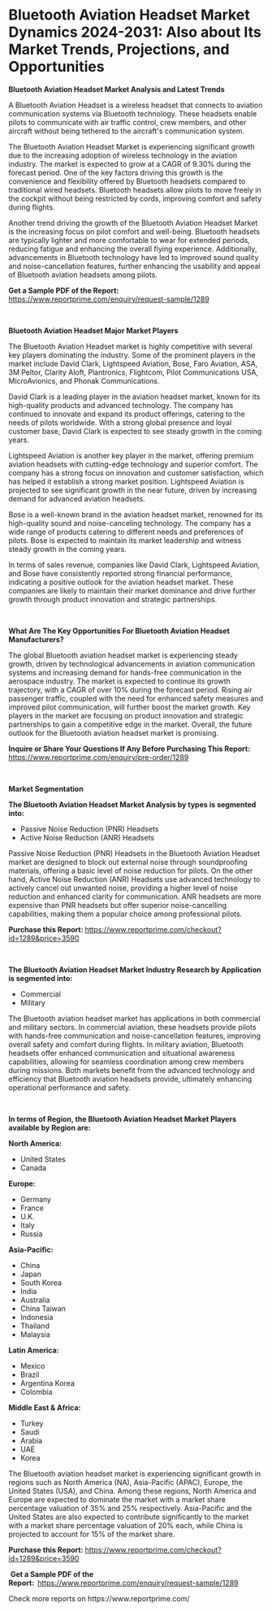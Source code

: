 <p><h1>Bluetooth Aviation Headset Market Dynamics 2024-2031: Also about Its Market Trends, Projections, and Opportunities</h1></p><p><strong>Bluetooth Aviation Headset Market Analysis and Latest Trends</strong></p>
<p><p>A Bluetooth Aviation Headset is a wireless headset that connects to aviation communication systems via Bluetooth technology. These headsets enable pilots to communicate with air traffic control, crew members, and other aircraft without being tethered to the aircraft's communication system.</p><p>The Bluetooth Aviation Headset Market is experiencing significant growth due to the increasing adoption of wireless technology in the aviation industry. The market is expected to grow at a CAGR of 9.30% during the forecast period. One of the key factors driving this growth is the convenience and flexibility offered by Bluetooth headsets compared to traditional wired headsets. Bluetooth headsets allow pilots to move freely in the cockpit without being restricted by cords, improving comfort and safety during flights.</p><p>Another trend driving the growth of the Bluetooth Aviation Headset Market is the increasing focus on pilot comfort and well-being. Bluetooth headsets are typically lighter and more comfortable to wear for extended periods, reducing fatigue and enhancing the overall flying experience. Additionally, advancements in Bluetooth technology have led to improved sound quality and noise-cancellation features, further enhancing the usability and appeal of Bluetooth aviation headsets among pilots.</p></p>
<p><strong>Get a Sample PDF of the Report:&nbsp;</strong> <a href="https://www.reportprime.com/enquiry/request-sample/1289">https://www.reportprime.com/enquiry/request-sample/1289</a></p>
<p>&nbsp;</p>
<p><strong>Bluetooth Aviation Headset Major Market Players</strong></p>
<p><p>The Bluetooth Aviation Headset market is highly competitive with several key players dominating the industry. Some of the prominent players in the market include David Clark, Lightspeed Aviation, Bose, Faro Aviation, ASA, 3M Peltor, Clarity Aloft, Plantronics, Flightcom, Pilot Communications USA, MicroAvionics, and Phonak Communications.</p><p>David Clark is a leading player in the aviation headset market, known for its high-quality products and advanced technology. The company has continued to innovate and expand its product offerings, catering to the needs of pilots worldwide. With a strong global presence and loyal customer base, David Clark is expected to see steady growth in the coming years.</p><p>Lightspeed Aviation is another key player in the market, offering premium aviation headsets with cutting-edge technology and superior comfort. The company has a strong focus on innovation and customer satisfaction, which has helped it establish a strong market position. Lightspeed Aviation is projected to see significant growth in the near future, driven by increasing demand for advanced aviation headsets.</p><p>Bose is a well-known brand in the aviation headset market, renowned for its high-quality sound and noise-canceling technology. The company has a wide range of products catering to different needs and preferences of pilots. Bose is expected to maintain its market leadership and witness steady growth in the coming years.</p><p>In terms of sales revenue, companies like David Clark, Lightspeed Aviation, and Bose have consistently reported strong financial performance, indicating a positive outlook for the aviation headset market. These companies are likely to maintain their market dominance and drive further growth through product innovation and strategic partnerships.</p></p>
<p>&nbsp;</p>
<p><strong>What Are The Key Opportunities For Bluetooth Aviation Headset Manufacturers?</strong></p>
<p><p>The global Bluetooth aviation headset market is experiencing steady growth, driven by technological advancements in aviation communication systems and increasing demand for hands-free communication in the aerospace industry. The market is expected to continue its growth trajectory, with a CAGR of over 10% during the forecast period. Rising air passenger traffic, coupled with the need for enhanced safety measures and improved pilot communication, will further boost the market growth. Key players in the market are focusing on product innovation and strategic partnerships to gain a competitive edge in the market. Overall, the future outlook for the Bluetooth aviation headset market is promising.</p></p>
<p><strong>Inquire or Share Your Questions If Any Before Purchasing This Report:</strong> <a href="https://www.reportprime.com/enquiry/pre-order/1289">https://www.reportprime.com/enquiry/pre-order/1289</a></p>
<p>&nbsp;</p>
<p><strong>Market Segmentation</strong></p>
<p><strong>The Bluetooth Aviation Headset Market Analysis by types is segmented into:</strong></p>
<p><ul><li>Passive Noise Reduction (PNR) Headsets</li><li>Active Noise Reduction (ANR) Headsets</li></ul></p>
<p><p>Passive Noise Reduction (PNR) Headsets in the Bluetooth Aviation Headset market are designed to block out external noise through soundproofing materials, offering a basic level of noise reduction for pilots. On the other hand, Active Noise Reduction (ANR) Headsets use advanced technology to actively cancel out unwanted noise, providing a higher level of noise reduction and enhanced clarity for communication. ANR headsets are more expensive than PNR headsets but offer superior noise-cancelling capabilities, making them a popular choice among professional pilots.</p></p>
<p><strong>Purchase this Report:&nbsp;</strong><a href="https://www.reportprime.com/checkout?id=1289&price=3590">https://www.reportprime.com/checkout?id=1289&price=3590</a></p>
<p>&nbsp;</p>
<p><strong>The Bluetooth Aviation Headset Market Industry Research by Application is segmented into:</strong></p>
<p><ul><li>Commercial</li><li>Military</li></ul></p>
<p><p>The Bluetooth aviation headset market has applications in both commercial and military sectors. In commercial aviation, these headsets provide pilots with hands-free communication and noise-cancellation features, improving overall safety and comfort during flights. In military aviation, Bluetooth headsets offer enhanced communication and situational awareness capabilities, allowing for seamless coordination among crew members during missions. Both markets benefit from the advanced technology and efficiency that Bluetooth aviation headsets provide, ultimately enhancing operational performance and safety.</p></p>
<p>&nbsp;</p>
<p><strong>In terms of Region, the Bluetooth Aviation Headset Market Players available by Region are:</strong></p>
<p>
    <p> <strong> North America: </strong>
        <ul>
            <li>United States</li>
            <li>Canada</li>
        </ul>
        </p> 
    <p> <strong> Europe: </strong>
        <ul>
            <li>Germany</li>
            <li>France</li>
            <li>U.K.</li>
            <li>Italy</li>
            <li>Russia</li>
        </ul>
        </p> 
    <p> <strong> Asia-Pacific: </strong>
        <ul>
            <li>China</li>
            <li>Japan</li>
            <li>South Korea</li>
            <li>India</li>
            <li>Australia</li>
            <li>China Taiwan</li>
            <li>Indonesia</li>
            <li>Thailand</li>
            <li>Malaysia</li>
        </ul>
        </p> 
    <p> <strong> Latin America: </strong>
        <ul>
            <li>Mexico</li>
            <li>Brazil</li>
            <li>Argentina Korea</li>
            <li>Colombia</li>
        </ul>
        </p> 
    <p> <strong> Middle East & Africa: </strong>
        <ul>
            <li>Turkey</li>
            <li>Saudi</li>
            <li>Arabia</li>
            <li>UAE</li>
            <li>Korea</li>
        </ul>
    </p>
    </p>
<p><p>The Bluetooth aviation headset market is experiencing significant growth in regions such as North America (NA), Asia-Pacific (APAC), Europe, the United States (USA), and China. Among these regions, North America and Europe are expected to dominate the market with a market share percentage valuation of 35% and 25% respectively. Asia-Pacific and the United States are also expected to contribute significantly to the market with a market share percentage valuation of 20% each, while China is projected to account for 15% of the market share.</p></p>
<p><strong>Purchase this Report: </strong><a href="https://www.reportprime.com/checkout?id=1289&price=3590">https://www.reportprime.com/checkout?id=1289&price=3590</a></p>
<p>&nbsp;<strong>Get a Sample PDF of the Report:&nbsp;&nbsp;</strong><a href="https://www.reportprime.com/enquiry/request-sample/1289">https://www.reportprime.com/enquiry/request-sample/1289</a></p>
<p><strong></strong></p>
<p>Check more reports on https://www.reportprime.com/</p>